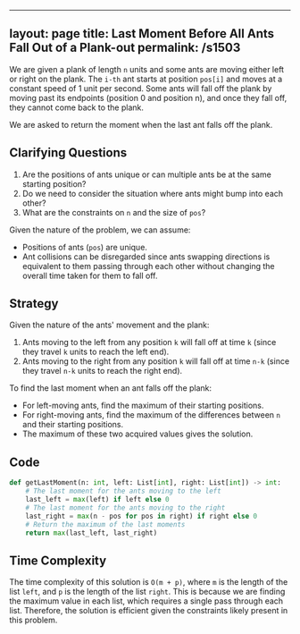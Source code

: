 
---
layout: page
title:  Last Moment Before All Ants Fall Out of a Plank-out
permalink: /s1503
---

We are given a plank of length `n` units and some ants are moving either left or right on the plank. The `i-th` ant starts at position `pos[i]` and moves at a constant speed of 1 unit per second. Some ants will fall off the plank by moving past its endpoints (position 0 and position n), and once they fall off, they cannot come back to the plank. 

We are asked to return the moment when the last ant falls off the plank.

## Clarifying Questions

1. Are the positions of ants unique or can multiple ants be at the same starting position?
2. Do we need to consider the situation where ants might bump into each other?
3. What are the constraints on `n` and the size of `pos`?
   
Given the nature of the problem, we can assume:
- Positions of ants (`pos`) are unique.
- Ant collisions can be disregarded since ants swapping directions is equivalent to them passing through each other without changing the overall time taken for them to fall off.

## Strategy

Given the nature of the ants' movement and the plank:
1. Ants moving to the left from any position `k` will fall off at time `k` (since they travel `k` units to reach the left end).
2. Ants moving to the right from any position `k` will fall off at time `n-k` (since they travel `n-k` units to reach the right end).

To find the last moment when an ant falls off the plank:
- For left-moving ants, find the maximum of their starting positions.
- For right-moving ants, find the maximum of the differences between `n` and their starting positions.
- The maximum of these two acquired values gives the solution.

## Code

```python
def getLastMoment(n: int, left: List[int], right: List[int]) -> int:
    # The last moment for the ants moving to the left
    last_left = max(left) if left else 0
    # The last moment for the ants moving to the right
    last_right = max(n - pos for pos in right) if right else 0
    # Return the maximum of the last moments
    return max(last_left, last_right)
```

## Time Complexity

The time complexity of this solution is `O(m + p)`, where `m` is the length of the list `left`, and `p` is the length of the list `right`. This is because we are finding the maximum value in each list, which requires a single pass through each list. Therefore, the solution is efficient given the constraints likely present in this problem.